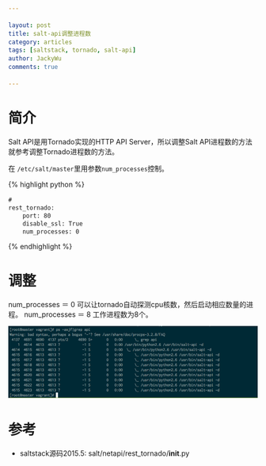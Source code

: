 ```yaml
---

layout: post   
title: salt-api调整进程数  
category: articles  
tags: [saltstack, tornado, salt-api]  
author: JackyWu  
comments: true  

---
```


 
# 简介

Salt API是用Tornado实现的HTTP API Server，所以调整Salt API进程数的方法就参考调整Tornado进程数的方法。

在 `/etc/salt/master`里用参数`num_processes`控制。

{% highlight python %} 
    
    #
    rest_tornado:
        port: 80
        disable_ssl: True
        num_processes: 0

{% endhighlight %} 

# 调整

num_processes ＝ 0 可以让tornado自动探测cpu核数，然后启动相应数量的进程。
num_processes ＝ 8 工作进程数为8个。

![](/images/saltstack/num_processes.png)

# 参考

- saltstack源码2015.5: salt/netapi/rest_tornado/__init__.py
